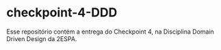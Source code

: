 # checkpoint-4-DDD
Esse repositório contém a entrega do Checkpoint 4, na Disciplina Domain Driven Design da 2ESPA.
